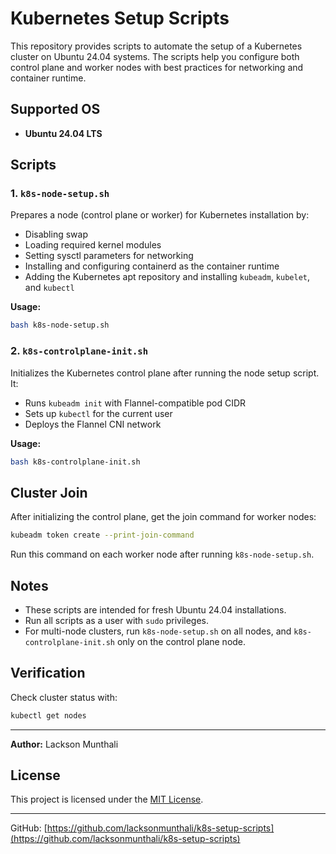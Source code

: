 # Kubernetes Setup Scripts

This repository provides scripts to automate the setup of a Kubernetes cluster on Ubuntu 24.04 systems. The scripts help you configure both control plane and worker nodes with best practices for networking and container runtime.

## Supported OS
- **Ubuntu 24.04 LTS**

## Scripts

### 1. `k8s-node-setup.sh`
Prepares a node (control plane or worker) for Kubernetes installation by:
- Disabling swap
- Loading required kernel modules
- Setting sysctl parameters for networking
- Installing and configuring containerd as the container runtime
- Adding the Kubernetes apt repository and installing `kubeadm`, `kubelet`, and `kubectl`

**Usage:**
```sh
bash k8s-node-setup.sh
```

### 2. `k8s-controlplane-init.sh`
Initializes the Kubernetes control plane after running the node setup script. It:
- Runs `kubeadm init` with Flannel-compatible pod CIDR
- Sets up `kubectl` for the current user
- Deploys the Flannel CNI network

**Usage:**
```sh
bash k8s-controlplane-init.sh
```

## Cluster Join
After initializing the control plane, get the join command for worker nodes:
```sh
kubeadm token create --print-join-command
```
Run this command on each worker node after running `k8s-node-setup.sh`.

## Notes
- These scripts are intended for fresh Ubuntu 24.04 installations.
- Run all scripts as a user with `sudo` privileges.
- For multi-node clusters, run `k8s-node-setup.sh` on all nodes, and `k8s-controlplane-init.sh` only on the control plane node.

## Verification
Check cluster status with:
```sh
kubectl get nodes
```

---

**Author:** Lackson Munthali

## License

This project is licensed under the [MIT License](LICENSE).

---

GitHub: [https://github.com/lacksonmunthali/k8s-setup-scripts](https://github.com/lacksonmunthali/k8s-setup-scripts)
